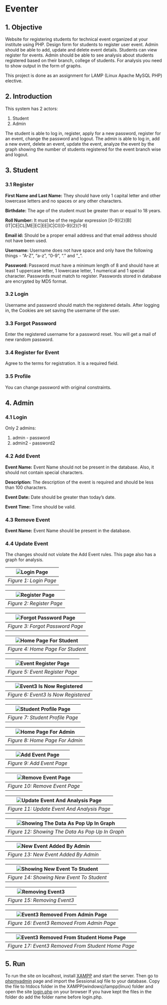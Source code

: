 # Eventer

## 1. Objective

Website for registering students for technical event organized at your institute using PHP. Design form for students to register user event. Admin should be able to add, update and delete event details. Students can view register for events. Admin should be able to see analysis about students registered based on their branch, college of students. For analysis you need to show output in the form of graphs.

This project is done as an assignment for LAMP (Linux Apache MySQL PHP) elective.

## 2. Introduction

This system has 2 actors:

1. Student
2. Admin

The student is able to log in, register, apply for a new password, register for an
event, change the password and logout. The admin is able to log in, add a new
event, delete an event, update the event, analyze the event by the graph
showing the number of students registered for the event branch wise and logout.

## 3. Student

### 3.1 Register

__First Name and Last Name:__ They should have only 1 capital letter and other
lowercase letters and no spaces or any other characters.

__Birthdate:__ The age of the student must be greater than or equal to 18 years.

__Roll Number:__ It must be of the regular expression
\[0-9\]\{2\}\[B\]\(IT|CE|CL|ME|EC|EE|IC|CI\)\[0-9\]\{2\}\[1-9\]

__Email id:__ Should be a proper email address and that email address should not
have been used.

__Username:__ Username does not have space and only have the following things -
“A-Z”, “a-z”, “0-9”, “.” and ”_”.

__Password:__ Password must have a minimum length of 8 and should have at least
1 uppercase letter, 1 lowercase letter, 1 numerical and 1 special character.
Passwords must match to register. Passwords stored in database are encrypted by MD5 format.

### 3.2 Login

Username and password should match the registered details. After logging in,
the Cookies are set saving the username of the user.

### 3.3 Forgot Password

Enter the registered username for a password reset. You will get a mail of new random password.

### 3.4 Register for Event

Agree to the terms for registration. It is a required field.

### 3.5 Profile

You can change password with original constraints.

## 4. Admin

### 4.1 Login

Only 2 admins:

1. admin - password
2. admin2 - password2

### 4.2 Add Event

__Event Name:__ Event Name should not be present in the database. Also, it should
not contain special characters.

__Description:__ The description of the event is required and should be less than 100
characters.

__Event Date:__ Date should be greater than today’s date.

__Event Time:__ Time should be valid.

### 4.3 Remove Event

__Event Name:__ Event Name should be present in the database.

### 4.4 Update Event

The changes should not violate the Add Event rules. This page also has a graph for analysis.

| ![Login Page](/images/img1.png "Login Page") |
|:--:|
| *Figure 1: Login Page* |

| ![Register Page](/images/img2.png "Register Page") |
|:--:|
| *Figure 2: Register Page* |

| ![Forgot Password Page](/images/img3.png "Forgot Password Page") |
|:--:|
| *Figure 3: Forgot Password Page* |

| ![Home Page For Student](/images/img4.png "Home Page For Student") |
|:--:|
| *Figure 4: Home Page For Student* |

| ![Event Register Page](/images/img5.png "Event Register Page") |
|:--:|
| *Figure 5: Event Register Page* |

| ![Event3 Is Now Registered](/images/img6.png "Event3 Is Now Registered") |
|:--:|
| *Figure 6: Event3 Is Now Registered* |

| ![Student Profile Page](/images/img7.png "Student Profile Page") |
|:--:|
| *Figure 7: Student Profile Page* |

| ![Home Page For Admin](/images/img8.png "Home Page For Admin") |
|:--:|
| *Figure 8: Home Page For Admin* |

| ![Add Event Page](/images/img9.png "Add Event Page") |
|:--:|
| *Figure 9: Add Event Page* |

| ![Remove Event Page](/images/img10.png "Remove Event Page") |
|:--:|
| *Figure 10: Remove Event Page* |

| ![Update Event And Analysis Page](/images/img11.png "Update Event And Analysis Page") |
|:--:|
| *Figure 11: Update Event And Analysis Page* |

| ![Showing The Data As Pop Up In Graph](/images/img12.png "Showing The Data As Pop Up In Graph") |
|:--:|
| *Figure 12: Showing The Data As Pop Up In Graph* |

| ![New Event Added By Admin](/images/img13.png "New Event Added By Admin") |
|:--:|
| *Figure 13: New Event Added By Admin* |

| ![Showing New Event To Student](/images/img14.png "Showing New Event To Student") |
|:--:|
| *Figure 14: Showing New Event To Student* |

| ![Removing Event3](/images/img16.png "Removing Event3") |
|:--:|
| *Figure 15: Removing Event3* |

| ![Event3 Removed From Admin Page](/images/img17.png "Event3 Removed From Admin Page") |
|:--:|
| *Figure 16: Event3 Removed From Admin Page* |

| ![Event3 Removed From Student Home Page](/images/img18.png "Event3 Removed From Student Home Page") |
|:--:|
| *Figure 17: Event3 Removed From Student Home Page* |

## 5. Run

To run the site on localhost, install [XAMPP](https://www.apachefriends.org/index.html) and start the server. Then go to [phpmyadmin](http://localhost/phpmyadmin/) page and import the Sessional.sql file to your database. Copy the file to htdocs folder in the XAMPP(windows)/lampp(linux) folder and open the site [login.php](http://localhost/login.php) on your browser If you have kept the files in the folder do add the folder name before login.php. 
